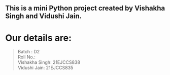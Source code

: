 ## This is a mini Python project created by Vishakha Singh and Vidushi Jain. <br>
# Our details are: <br>
> Batch : D2<br>
> Roll No.:<br>
Vishakha Singh: 21EJCCS838<br>
Vidushi Jain: 21EJCCS835<br>
